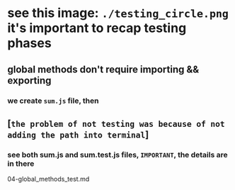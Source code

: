 # see this image: `./testing_circle.png` it's important to recap testing phases

## global methods don't require importing && exporting

### we create `sum.js` file, then

## [`the problem of not testing was because of not adding the path into terminal`]

### see both sum.js and sum.test.js files, `IMPORTANT`, the details are in there

04-global_methods_test.md

